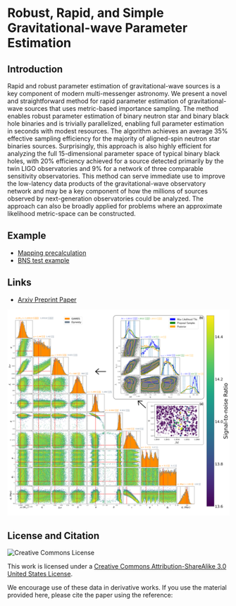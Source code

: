 # Robust, Rapid, and Simple Gravitational-wave Parameter Estimation



## Introduction

Rapid and robust parameter estimation of gravitational-wave sources is a key component of
modern multi-messenger astronomy. We present a novel and straightforward method for rapid
parameter estimation of gravitational-wave sources that uses metric-based importance sampling.
The method enables robust parameter estimation of binary neutron star and binary black hole
binaries and is trivially parallelized, enabling full parameter estimation in seconds with modest
resources. The algorithm achieves an average 35% effective sampling efficiency for the majority
of aligned-spin neutron star binaries sources. Surprisingly, this approach is also highly efficient
for analyzing the full 15-dimensional parameter space of typical binary black holes, with 20%
efficiency achieved for a source detected primarily by the twin LIGO observatories and 9% for
a network of three comparable sensitivity observatories. This method can serve immediate use to
improve the low-latency data products of the gravitational-wave observatory network and may be
a key component of how the millions of sources observed by next-generation observatories could be
analyzed. The approach can also be broadly applied for problems where an approximate likelihood
metric-space can be constructed.

## Example
 * [Mapping precalculation](precalc_mapping)
 * [BNS test example](example_bns)

## Links
 * [Arxiv Preprint Paper]()

![](https://github.com/gwastro/games-rapid-pe/blob/b664fdef039b9836e35139308e3e32dcee5bf067/fig1.png)

## License and Citation

![Creative Commons License](https://i.creativecommons.org/l/by-sa/3.0/us/88x31.png "Creative Commons License")

This work is licensed under a [Creative Commons Attribution-ShareAlike 3.0 United States License](http://creativecommons.org/licenses/by-sa/3.0/us/).

We encourage use of these data in derivative works. If you use the material provided here, please cite the paper using the reference:

```
```
